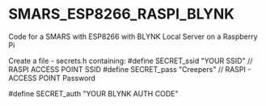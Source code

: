 # SMARS_ESP8266_RASPI_BLYNK
Code for a SMARS with ESP8266 with BLYNK Local Server on a Raspberry Pi

Create a file - secrets.h 
containing:
#define SECRET_ssid "YOUR SSID"    // RASPI ACCESS POINT SSID
#define SECRET_pass "Creepers"  // RASPI - ACCESS POINT Password

#define SECRET_auth "YOUR BLYNK AUTH CODE"
